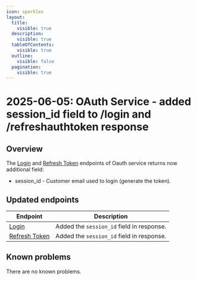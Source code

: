 ```yaml
---
icon: sparkles
layout:
  title:
    visible: true
  description:
    visible: true
  tableOfContents:
    visible: true
  outline:
    visible: false
  pagination:
    visible: true
---
```


# 2025-06-05: OAuth Service - added session_id field to /login and /refreshauthtoken response

## Overview

The [Login](https://developer.emporix.io/api-references/api-guides-and-references/authorization/oauth-service/api-reference/customer-token#post-customer-tenant-login) and [Refresh Token](https://developer.emporix.io/api-references/api-guides-and-references/authorization/oauth-service/api-reference/customer-token#get-customer-tenant-refreshauthtoken) endpoints of Oauth service returns now additional field:
* session_id - Customer email used to login (generate the token).

## Updated endpoints

| Endpoint                                                                                          | Description                               |
|---------------------------------------------------------------------------------------------------|-------------------------------------------|
| [Login](https://developer.emporix.io/api-references/api-guides-and-references/authorization/oauth-service/api-reference/customer-token#post-customer-tenant-login)               | Added the `session_id` field in response. |
| [Refresh Token](https://developer.emporix.io/api-references/api-guides-and-references/authorization/oauth-service/api-reference/customer-token#get-customer-tenant-refreshauthtoken)               | Added the `session_id` field in response. |

## Known problems

There are no known problems.